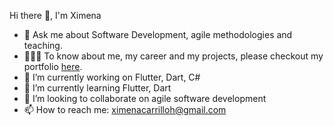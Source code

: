 Hi there 👋, I'm Ximena

- 💬 Ask me about Software Development, agile methodologies and teaching.
- 👩🏻‍💻 To know about me, my career and my projects, please checkout my portfolio [here](https://ximenacarrilloh.wixsite.com/about).
- 🔭 I’m currently working on Flutter, Dart, C#
- 🌱 I’m currently learning Flutter, Dart
- 👯 I’m looking to collaborate on agile software development
- 📫 How to reach me: [ximenacarrilloh@gmail.com](mailto:ximenacarrilloh@gmail.com)
